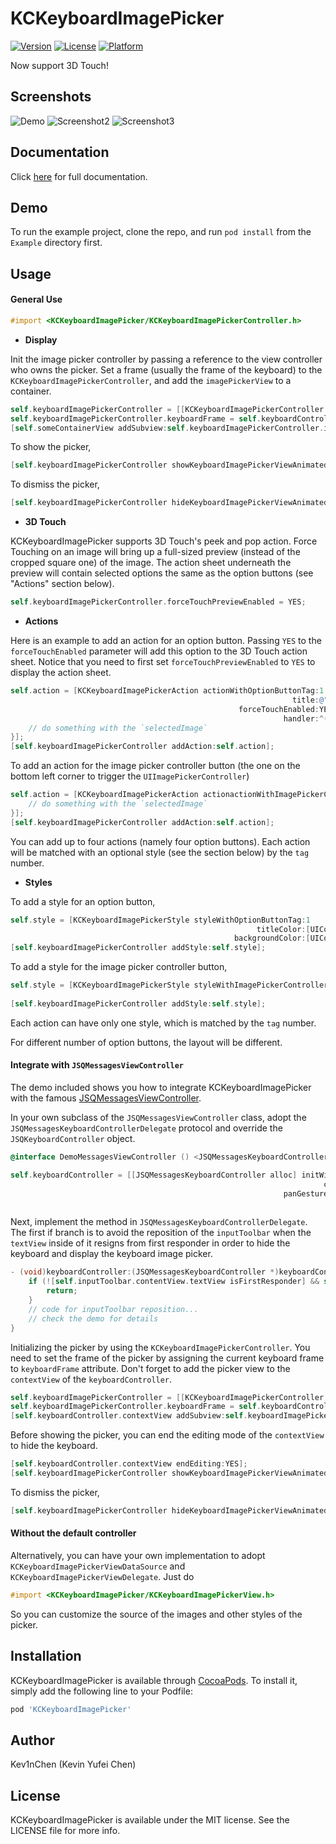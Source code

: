# KCKeyboardImagePicker

[![Version](https://img.shields.io/cocoapods/v/KCKeyboardImagePicker.svg?style=flat)](http://cocoapods.org/pods/KCKeyboardImagePicker)
[![License](https://img.shields.io/cocoapods/l/KCKeyboardImagePicker.svg?style=flat)](http://cocoapods.org/pods/KCKeyboardImagePicker)
[![Platform](https://img.shields.io/cocoapods/p/KCKeyboardImagePicker.svg?style=flat)](http://cocoapods.org/pods/KCKeyboardImagePicker)

Now support 3D Touch!

## Screenshots

![Demo](https://camo.githubusercontent.com/898bbe374accce9f4c51f1c628ff0b3150f6ba17/687474703a2f2f692e696d6775722e636f6d2f516a41415542392e676966)
![Screenshot2](https://raw.githubusercontent.com/Kev1nChen/KCKeyboardImagePicker/master/Screenshots/screenshot2.jpg)
![Screenshot3](https://raw.githubusercontent.com/Kev1nChen/KCKeyboardImagePicker/master/Screenshots/screenshot3.jpg)

## Documentation

Click [here](http://cocoadocs.org/docsets/KCKeyboardImagePicker) for full documentation. 

## Demo

To run the example project, clone the repo, and run `pod install` from the `Example` directory first.

## Usage

#### General Use

````objective-c
#import <KCKeyboardImagePicker/KCKeyboardImagePickerController.h>
````

- **Display**

Init the image picker controller by passing a reference to the view controller who owns the picker. Set a frame (usually the frame of the keyboard) to the `KCKeyboardImagePickerController`, and add the `imagePickerView` to a container. 
````objective-c
self.keyboardImagePickerController = [[KCKeyboardImagePickerController alloc] initWithParentViewController:self];
self.keyboardImagePickerController.keyboardFrame = self.keyboardController.currentKeyboardFrame;
[self.someContainerView addSubview:self.keyboardImagePickerController.imagePickerView];
````
To show the picker, 
````objective-c
[self.keyboardImagePickerController showKeyboardImagePickerViewAnimated:YES];
````
To dismiss the picker, 
````objective-c
[self.keyboardImagePickerController hideKeyboardImagePickerViewAnimated:YES];
````

- **3D Touch**

KCKeyboardImagePicker supports 3D Touch's peek and pop action. Force Touching on an image will bring up a full-sized preview (instead of the cropped square one) of the image. The action sheet underneath the preview will contain selected options the same as the option buttons (see "Actions" section below). 
````objective-c
self.keyboardImagePickerController.forceTouchPreviewEnabled = YES;
````

- **Actions**

Here is an example to add an action for an option button. Passing `YES` to the `forceTouchEnabled` parameter will add this option to the 3D Touch action sheet. Notice that you need to first set `forceTouchPreviewEnabled` to `YES` to display the action sheet. 
````objective-c
self.action = [KCKeyboardImagePickerAction actionWithOptionButtonTag:1 
                                                               title:@"Send" 
                                                   forceTouchEnabled:YES
                                                             handler:^(UIImage *selectedImage) {
    // do something with the `selectedImage`
}];
[self.keyboardImagePickerController addAction:self.action];
````
To add an action for the image picker controller button (the one on the bottom left corner to trigger the `UIImagePickerController`)
````objective-c
self.action = [KCKeyboardImagePickerAction actionactionWithImagePickerControllerButtonHandler:^(UIImage *selectedImage) {
    // do something with the `selectedImage`
}];
[self.keyboardImagePickerController addAction:self.action];
````
You can add up to four actions (namely four option buttons). Each action will be matched with an optional style (see the section below) by the `tag` number. 

- **Styles**

To add a style for an option button, 
````objective-c
self.style = [KCKeyboardImagePickerStyle styleWithOptionButtonTag:1
                                                       titleColor:[UIColor whiteColor]
                                                  backgroundColor:[UIColor lightGrayColor]];
[self.keyboardImagePickerController addStyle:self.style];
````
To add a style for the image picker controller button, 
````objective-c
self.style = [KCKeyboardImagePickerStyle styleWithImagePickerControllerButtonBackgroundColor:[UIColor lightGrayColor] 
                                                                                       image:[UIImage imageNamed:@"someImage"]];
[self.keyboardImagePickerController addStyle:self.style];
````

Each action can have only one style, which is matched by the `tag` number.

For different number of option buttons, the layout will be different. 

#### Integrate with `JSQMessagesViewController`
The demo included shows you how to integrate KCKeyboardImagePicker with the famous [JSQMessagesViewController](https://github.com/jessesquires/JSQMessagesViewController). 

In your own subclass of the `JSQMessagesViewController` class, adopt the `JSQMessagesKeyboardControllerDelegate` protocol and override the `JSQKeyboardController` object.

````objective-c
@interface DemoMessagesViewController () <JSQMessagesKeyboardControllerDelegate>
````
````objective-c
self.keyboardController = [[JSQMessagesKeyboardController alloc] initWithTextView:self.inputToolbar.contentView.textView 
                                                                      contextView:self.view
                                                             panGestureRecognizer:self.collectionView.panGestureRecognizer
                                                                         delegate:self];
````
Next, implement the method in `JSQMessagesKeyboardControllerDelegate`. The first if branch is to avoid the reposition of the `inputToolbar` when the `textView` inside of it resigns from first responder in order to hide the keyboard and display the keyboard  image picker.
````objective-c
- (void)keyboardController:(JSQMessagesKeyboardController *)keyboardController keyboardDidChangeFrame:(CGRect)keyboardFrame {
    if (![self.inputToolbar.contentView.textView isFirstResponder] && self.toolbarBottomLayoutGuide.constant == 0.0f) {
        return;
    }
    // code for inputToolbar reposition... 
    // check the demo for details
}
````
Initializing the picker by using the `KCKeyboardImagePickerController`. You need to set the frame of the picker by assigning the current keyboard frame to `keyboardFrame` attribute. Don't forget to add the picker view to the `contextView` of the `keyboardController`. 
````objective-c
self.keyboardImagePickerController = [[KCKeyboardImagePickerController alloc] initWithParentViewController:self];
self.keyboardImagePickerController.keyboardFrame = self.keyboardController.currentKeyboardFrame;
[self.keyboardController.contextView addSubview:self.keyboardImagePickerController.imagePickerView];
````

Before showing the picker, you can end the editing mode of the `contextView` to hide the keyboard. 
````objective-c
[self.keyboardController.contextView endEditing:YES];
[self.keyboardImagePickerController showKeyboardImagePickerViewAnimated:YES];
````

To dismiss the picker, 
````objective-c
[self.keyboardImagePickerController hideKeyboardImagePickerViewAnimated:YES];
````

#### Without the default controller

Alternatively, you can have your own implementation to adopt `KCKeyboardImagePickerViewDataSource` and `KCKeyboardImagePickerViewDelegate`. Just do
````objective-c
#import <KCKeyboardImagePicker/KCKeyboardImagePickerView.h>
````
So you can customize the source of the images and other styles of the picker. 

## Installation

KCKeyboardImagePicker is available through [CocoaPods](http://cocoapods.org). To install
it, simply add the following line to your Podfile:

````ruby
pod 'KCKeyboardImagePicker'
````

## Author

Kev1nChen (Kevin Yufei Chen)

## License

KCKeyboardImagePicker is available under the MIT license. See the LICENSE file for more info.
